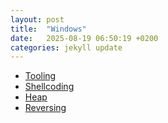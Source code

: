 ```yaml
---
layout: post
title:  "Windows"
date:   2025-08-19 06:50:19 +0200
categories: jekyll update
---
```


- [Tooling](/2025/09/15/windows-tooling.html)<br>
- [Shellcoding](/2025/09/16/windows-shellcoding.html)<br>
- [Heap](/2025/08/26/windows-heap.html) <br>
- [Reversing](/2025/08/19/windows-reversing.html)<br>
